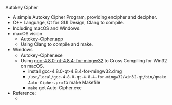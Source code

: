 Autokey Cipher

-   A simple Autokey Cipher Program, providing encipher and decipher.
-   C++ Language, Qt for GUI Design, Clang to compile.
-   Including macOS and Windows.
-   macOS vision
    -   Autokey-Cipher.app
    -   Using Clang to compile and make.
-   Windows
    -   Autokey-Cipher.exe
    -   Using [gcc-4.8.0-qt-4.8.4-for-mingw32](http://crossgcc.rts-software.org/doku.php?id=start) to Cross Compiling for Win32 on macOS.
        -   install gcc-4.8.0-qt-4.8.4-for-mingw32.dmg
        -   `/usr/local/gcc-4.8.0-qt-4.8.4-for-mingw32/win32-qt/bin/qmake Auto-Cipher.pro`  to make Makefile
        -   `make` get Auto-Cipher.exe
-   Reference:
    -   ​
